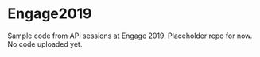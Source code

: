 # Engage2019
Sample code from API sessions at Engage 2019.
Placeholder repo for now. No code uploaded yet.
